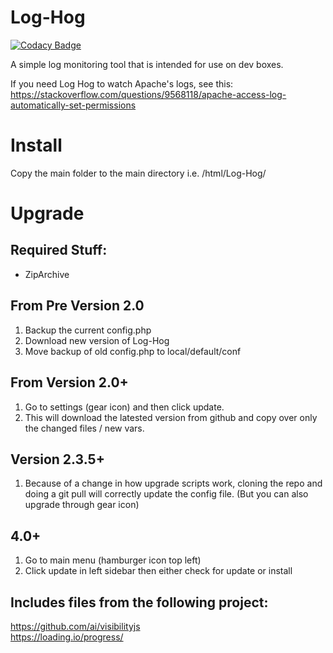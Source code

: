 # Log-Hog

[![Codacy Badge](https://api.codacy.com/project/badge/Grade/33c02c41a5d348559469717895379db1)](https://www.codacy.com/app/matthew.reishman/Log-Hog?utm_source=github.com&utm_medium=referral&utm_content=mreishman/Log-Hog&utm_campaign=badger)

A simple log monitoring tool that is intended for use on dev boxes.

If you need Log Hog to watch Apache's logs, see this: https://stackoverflow.com/questions/9568118/apache-access-log-automatically-set-permissions

# Install

Copy the main folder to the main directory
i.e. /html/Log-Hog/

# Upgrade

## Required Stuff:

- ZipArchive

## From Pre Version 2.0

1. Backup the current config.php
2. Download new version of Log-Hog
3. Move backup of old config.php to local/default/conf

## From Version 2.0+

1. Go to settings (gear icon) and then click update.
2. This will download the latested version from github and copy over only the changed files / new vars.


## Version 2.3.5+

1. Because of a change in how upgrade scripts work, cloning the repo and doing a git pull will correctly update the config file. (But you can also upgrade through gear icon)

## 4.0+

1. Go to main menu (hamburger icon top left)
2. Click update in left sidebar then either check for update or install


## Includes files from the following project:

https://github.com/ai/visibilityjs  
https://loading.io/progress/
